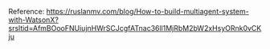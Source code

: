 Reference: https://ruslanmv.com/blog/How-to-build-multiagent-system-with-WatsonX?srsltid=AfmBOooFNUiujnHWrSCJcgfATnac36ll1MjRbM2bW2xHsyORnk0vCKju